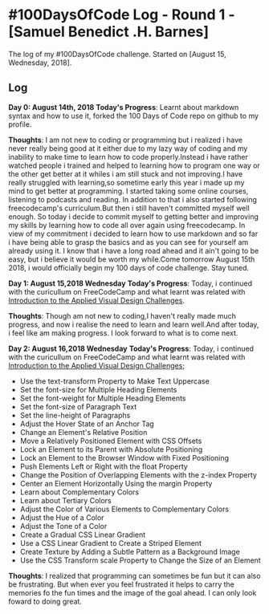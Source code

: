 # #100DaysOfCode Log - Round 1 - [Samuel Benedict .H. Barnes]

The log of my #100DaysOfCode challenge. Started on [August 15, Wednesday, 2018].

## Log
**Day 0: August 14th, 2018**
**Today's Progress**: Learnt about markdown syntax and how to use it, forked the 100 Days of Code repo on github to my profile.

**Thoughts**: I am not new to coding or programming but i realized i have never really being good at it either due to my lazy way of coding and my inability to make time to learn how to code properly.Instead i have rather watched people i trained and helped to learning how to program one way or the other get better at it whiles i am still stuck and not improving.I have really struggled with learning,so sometime early this year i made up my mind to get better at programming. I started taking some online courses, listening to podcasts and reading. In addition to that i also started following freecodecamp's curriculum.But then i still haven't committed myself well enough. So today i decide to commit myself to getting better and improving my skills by learning how to code all over again using freecodecamp. In view of my commitment i decided to learn how to use markdown and so far i have being able to grasp the basics and as you can see for yourself am already using it. I know that i have a long road ahead and it ain't going to be easy, but i believe it would be worth my while.Come tomorrow August 15th 2018, i would officially begin my 100 days of code challenge. Stay tuned.

**Day 1: August 15,2018 Wednesday**
**Today's Progress**: Today, i continued with the curicullum on FreeCodeCamp and what learnt was related with [Introduction to the Applied Visual Design Challenges](https://learn.freecodecamp.org/responsive-web-design/applied-visual-design).

**Thoughts**: Though am not new to coding,I haven't really made much progress, and now i realise the need to learn and learn well.And after today, i feel like am making progress. I look forward to what is to come next.

**Day 2: August 16,2018 Wednesday**
**Today's Progress**: Today, i continued with the curicullum on FreeCodeCamp and what learnt was related with [Introduction to the Applied Visual Design Challenges](https://learn.freecodecamp.org/responsive-web-design/applied-visual-design);
 - Use the text-transform Property to Make Text Uppercase
 - Set the font-size for Multiple Heading Elements
 - Set the font-weight for Multiple Heading Elements
 - Set the font-size of Paragraph Text
 - Set the line-height of Paragraphs
 - Adjust the Hover State of an Anchor Tag
 - Change an Element's Relative Position
 - Move a Relatively Positioned Element with CSS Offsets
 - Lock an Element to its Parent with Absolute Positioning
 - Lock an Element to the Browser Window with Fixed Positioning
 - Push Elements Left or Right with the float Property
 - Change the Position of Overlapping Elements with the z-index Property
 - Center an Element Horizontally Using the margin Property
 - Learn about Complementary Colors
 - Learn about Tertiary Colors
 - Adjust the Color of Various Elements to Complementary Colors
 - Adjust the Hue of a Color
 - Adjust the Tone of a Color
 - Create a Gradual CSS Linear Gradient
 - Use a CSS Linear Gradient to Create a Striped Element
 - Create Texture by Adding a Subtle Pattern as a Background Image
 - Use the CSS Transform scale Property to Change the Size of an Element

**Thoughts**: I realized  that programming can sometimes be fun but it can also be frustrating. But when ever you feel frustrated it helps to carry the memories fo the fun times and the image of the goal ahead. I can only look foward to doing great. 
